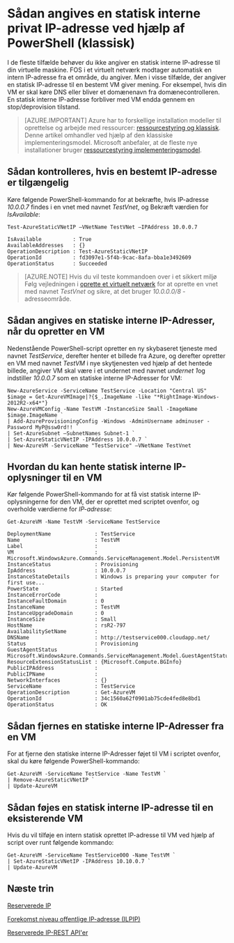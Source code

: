 <properties 
   pageTitle="Sådan angives en statisk interne private IP"
   description="Forstå statisk interne IP'er (fald), og hvordan du administrerer dem"
   services="virtual-network"
   documentationCenter="na"
   authors="jimdial"
   manager="carmonm"
   editor="tysonn" />
<tags 
   ms.service="virtual-network"
   ms.devlang="na"
   ms.topic="article"
   ms.tgt_pltfrm="na"
   ms.workload="infrastructure-services"
   ms.date="03/22/2016"
   ms.author="jdial" />

# <a name="how-to-set-a-static-internal-private-ip-address-using-powershell-classic"></a>Sådan angives en statisk interne privat IP-adresse ved hjælp af PowerShell (klassisk)
I de fleste tilfælde behøver du ikke angiver en statisk interne IP-adresse til din virtuelle maskine. FOS i et virtuelt netværk modtager automatisk en intern IP-adresse fra et område, du angiver. Men i visse tilfælde, der angiver en statisk IP-adresse til en bestemt VM giver mening. For eksempel, hvis din VM er skal køre DNS eller bliver et domænenavn fra domænecontrolleren. En statisk interne IP-adresse forbliver med VM endda gennem en stop/deprovision tilstand. 

> [AZURE.IMPORTANT] Azure har to forskellige installation modeller til oprettelse og arbejde med ressourcer: [ressourcestyring og klassisk](../resource-manager-deployment-model.md). Denne artikel omhandler ved hjælp af den klassiske implementeringsmodel. Microsoft anbefaler, at de fleste nye installationer bruger [ressourcestyring implementeringsmodel](virtual-networks-static-private-ip-arm-ps.md).

## <a name="how-to-verify-if-a-specific-ip-address-is-available"></a>Sådan kontrolleres, hvis en bestemt IP-adresse er tilgængelig
Køre følgende PowerShell-kommando for at bekræfte, hvis IP-adresse *10.0.0.7* findes i en vnet med navnet *TestVnet*, og Bekræft værdien for *IsAvailable*:

    Test-AzureStaticVNetIP –VNetName TestVNet –IPAddress 10.0.0.7 

    IsAvailable          : True
    AvailableAddresses   : {}
    OperationDescription : Test-AzureStaticVNetIP
    OperationId          : fd3097e1-5f4b-9cac-8afa-bba1e3492609
    OperationStatus      : Succeeded

>[AZURE.NOTE] Hvis du vil teste kommandoen over i et sikkert miljø Følg vejledningen i [oprette et virtuelt netværk](virtual-networks-create-vnet-classic-portal.md) for at oprette en vnet med navnet *TestVnet* og sikre, at det bruger *10.0.0.0/8* -adresseområde.

## <a name="how-to-specify-a-static-internal-ip-when-creating-a-vm"></a>Sådan angives en statiske interne IP-Adresser, når du opretter en VM
Nedenstående PowerShell-script opretter en ny skybaseret tjeneste med navnet *TestService*, derefter henter et billede fra Azure, og derefter opretter en VM med navnet *TestVM* i nye skytjenesten ved hjælp af det hentede billede, angiver VM skal være i et undernet med navnet *undernet 1*og indstiller *10.0.0.7* som en statiske interne IP-Adresser for VM:

    New-AzureService -ServiceName TestService -Location "Central US"
    $image = Get-AzureVMImage|?{$_.ImageName -like "*RightImage-Windows-2012R2-x64*"}
    New-AzureVMConfig -Name TestVM -InstanceSize Small -ImageName $image.ImageName `
  	| Add-AzureProvisioningConfig -Windows -AdminUsername adminuser -Password MyP@ssw0rd!! `
  	| Set-AzureSubnet –SubnetNames Subnet-1 `
  	| Set-AzureStaticVNetIP -IPAddress 10.0.0.7 `
  	| New-AzureVM -ServiceName "TestService" –VNetName TestVnet

## <a name="how-to-retrieve-static-internal-ip-information-for-a-vm"></a>Hvordan du kan hente statisk interne IP-oplysninger til en VM
Kør følgende PowerShell-kommando for at få vist statisk interne IP-oplysningerne for den VM, der er oprettet med scriptet ovenfor, og overholde værdierne for *IP-adresse*:

    Get-AzureVM -Name TestVM -ServiceName TestService

    DeploymentName              : TestService
    Name                        : TestVM
    Label                       : 
    VM                          : Microsoft.WindowsAzure.Commands.ServiceManagement.Model.PersistentVM
    InstanceStatus              : Provisioning
    IpAddress                   : 10.0.0.7
    InstanceStateDetails        : Windows is preparing your computer for first use...
    PowerState                  : Started
    InstanceErrorCode           : 
    InstanceFaultDomain         : 0
    InstanceName                : TestVM
    InstanceUpgradeDomain       : 0
    InstanceSize                : Small
    HostName                    : rsR2-797
    AvailabilitySetName         : 
    DNSName                     : http://testservice000.cloudapp.net/
    Status                      : Provisioning
    GuestAgentStatus            : Microsoft.WindowsAzure.Commands.ServiceManagement.Model.GuestAgentStatus
    ResourceExtensionStatusList : {Microsoft.Compute.BGInfo}
    PublicIPAddress             : 
    PublicIPName                : 
    NetworkInterfaces           : {}
    ServiceName                 : TestService
    OperationDescription        : Get-AzureVM
    OperationId                 : 34c1560a62f0901ab75cde4fed8e8bd1
    OperationStatus             : OK

## <a name="how-to-remove-a-static-internal-ip-from-a-vm"></a>Sådan fjernes en statiske interne IP-Adresser fra en VM
For at fjerne den statiske interne IP-Adresser føjet til VM i scriptet ovenfor, skal du køre følgende PowerShell-kommando:
    
    Get-AzureVM -ServiceName TestService -Name TestVM `
  	| Remove-AzureStaticVNetIP `
  	| Update-AzureVM

## <a name="how-to-add-a-static-internal-ip-to-an-existing-vm"></a>Sådan føjes en statisk interne IP-adresse til en eksisterende VM
Hvis du vil tilføje en intern statisk oprettet IP-adresse til VM ved hjælp af script over runt følgende kommando:

    Get-AzureVM -ServiceName TestService000 -Name TestVM `
  	| Set-AzureStaticVNetIP -IPAddress 10.10.0.7 `
  	| Update-AzureVM

## <a name="next-steps"></a>Næste trin

[Reserverede IP](virtual-networks-reserved-public-ip.md)

[Forekomst niveau offentlige IP-adresse (ILPIP)](virtual-networks-instance-level-public-ip.md)

[Reserverede IP-REST API'er](https://msdn.microsoft.com/library/azure/dn722420.aspx)
 
